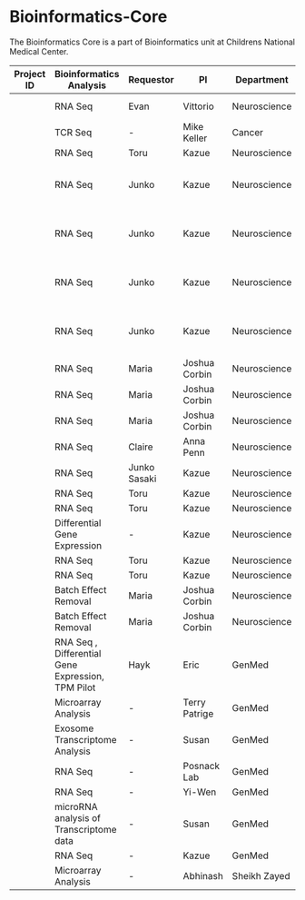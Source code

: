 # Bioinformatics-Core

The Bioinformatics Core is a part of Bioinformatics unit at Childrens National Medical Center.


|Project ID| Bioinformatics Analysis  | Requestor   | PI             | Department    | Status | Tags  | Done By |
|----------| -----------------------  |:----------- | -------------- | ----------    | ------ |------ |------ |
| |RNA Seq | Evan       | Vittorio  | Neuroscience  | `Ongoing` | TRAP Pilot | Payal |
| |TCR Seq | -       | Mike Keller  | Cancer  | `Ongoing` | TCR Pilot | Payal |
| |RNA Seq | Toru       | Kazue  | Neuroscience  | `Ongoing` | G216 | Payal |
| |RNA Seq | Junko       | Kazue  | Neuroscience  | `Done` | G193 old PE, Mouse| Payal |
| |RNA Seq | Junko       | Kazue  | Neuroscience  | `Done` | G193 new PE, Mouse | Payal |
| |RNA Seq | Junko       | Kazue  | Neuroscience  | `Done` | G193 old SE, Mouse | Payal |
| |RNA Seq | Junko       | Kazue  | Neuroscience  | `Done` | G193 old SE, Mouse | Payal |
| |RNA Seq | Maria       | Joshua Corbin  | Neuroscience  | `Done` | |Payal |
| |RNA Seq  | Maria       | Joshua Corbin  | Neuroscience  | `Done` | |Payal |
| |RNA Seq  | Maria       | Joshua Corbin  | Neuroscience  | `Done` | |Payal |
| |RNA Seq  | Claire       | Anna Penn  | Neuroscience  | `Done` | |Payal |
| |RNA Seq  | Junko Sasaki       | Kazue  | Neuroscience  | `Done` | |Payal |
| |RNA Seq  |Toru       | Kazue  | Neuroscience  | `Done` | |Payal |
| |RNA Seq  | Toru       | Kazue  | Neuroscience  | `Done`| |Payal |
| |Differential Gene Expression                  |   -    | Kazue  | Neuroscience  | `Done` | |Payal |
| |RNA Seq  | Toru       | Kazue   | Neuroscience  | `Done`| |Payal |
| |RNA Seq  | Toru       | Kazue   | Neuroscience  | `Done` | |Payal |
| |Batch Effect Removal | Maria       | Joshua Corbin  | Neuroscience  | `Done` | |Payal |
| |Batch Effect Removal | Maria       | Joshua Corbin  | Neuroscience  | `Done` | |Payal |
| |RNA Seq , Differential Gene Expression, TPM Pilot | Hayk       | Eric  | GenMed  | `Done` | |Payal, Surajit |
| |Microarray Analysis | -       | Terry Patrige  | GenMed  | `Done` | |Surajit |
| |Exosome Transcriptome Analysis    | -      | Susan | GenMed | `Done` | |Surajit |
| |RNA Seq  | -     | Posnack Lab  | GenMed  | `Done` | |Surajit |
| |RNA Seq | -     | Yi-Wen  | GenMed  | `Done` | |Surajit |
| |microRNA analysis of Transcriptome data | -     | Susan  | GenMed  | `Done` | |Surajit |
| |RNA Seq | -     | Kazue  | GenMed  | `Done` | |Surajit |
| |Microarray Analysis  | -       | Abhinash  | Sheikh Zayed  | `Done` | |Surajit |


